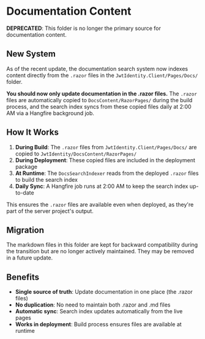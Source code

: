 # Documentation Content

**DEPRECATED**: This folder is no longer the primary source for documentation content.

## New System

As of the recent update, the documentation search system now indexes content directly from the `.razor` files in the `JwtIdentity.Client/Pages/Docs/` folder.

**You should now only update documentation in the .razor files.** The `.razor` files are automatically copied to `DocsContent/RazorPages/` during the build process, and the search index syncs from these copied files daily at 2:00 AM via a Hangfire background job.

## How It Works

1. **During Build**: The `.razor` files from `JwtIdentity.Client/Pages/Docs/` are copied to `JwtIdentity/DocsContent/RazorPages/` 
2. **During Deployment**: These copied files are included in the deployment package
3. **At Runtime**: The `DocsSearchIndexer` reads from the deployed `.razor` files to build the search index
4. **Daily Sync**: A Hangfire job runs at 2:00 AM to keep the search index up-to-date

This ensures the `.razor` files are available even when deployed, as they're part of the server project's output.

## Migration

The markdown files in this folder are kept for backward compatibility during the transition but are no longer actively maintained. They may be removed in a future update.

## Benefits

- **Single source of truth**: Update documentation in one place (the .razor files)
- **No duplication**: No need to maintain both .razor and .md files
- **Automatic sync**: Search index updates automatically from the live pages
- **Works in deployment**: Build process ensures files are available at runtime
